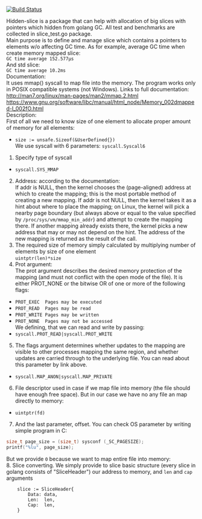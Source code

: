 [![Build Status](https://travis-ci.com/ValeryPiashchynski/hidden-slice.svg?branch=master)](https://travis-ci.com/ValeryPiashchynski/hidden-slice)

Hidden-slice is a package that can help with allocation of big slices with pointers which hidden from golang GC.
All test and benchmarks are collected in slice_test.go package.  
Main purpose is to define and manage slice which contains a pointers to elements w/o affecting GC time.
As for example, average GC time when create memory mapped slice:  
`GC time average 152.577µs`  
And std slice:  
`GC time average 10.2ms`  
Documentation:  
It uses mmap() syscall to map file into the memory. The program works only in POSIX compatible systems (not Windows).
Links to full documentation:  
http://man7.org/linux/man-pages/man2/mmap.2.html  
https://www.gnu.org/software/libc/manual/html_node/Memory_002dmapped-I_002fO.html  
Description:  
First of all we need to know size of one element to allocate proper amount of memory for all elements:  
-  `size := unsafe.Sizeof(&UserDefined{})`  
We use syscall with 6 parameters: `syscall.Syscall6`  
1. Specify type of syscall  
- `syscall.SYS_MMAP`  
2. Address: according to the documentation:  
If addr is NULL, then the kernel chooses the (page-aligned) address at which to create the mapping; this is the most
portable method of creating a new mapping. If addr is not NULL, then the kernel takes it as a hint about where to
place the mapping; on Linux, the kernel will pick a nearby page boundary (but always above or equal to the value
specified by `/proc/sys/vm/mmap_min_addr`) and attempt to create the mapping there.  If another mapping already exists
there, the kernel picks a new address that may or may not depend on the hint. The address of the new mapping is
returned as the result of the call.  
3. The required size of memory simply calculated by multiplying number of elements by size of one element  
    `uintptr(len)*size`  
4. Prot argument:  
The prot argument describes the desired memory protection of the mapping (and must not conflict with the open mode of the file).
It is either PROT_NONE or the bitwise OR of one or more of the following flags:  
- `PROT_EXEC  Pages may be executed`  
- `PROT_READ  Pages may be read`  
- `PROT_WRITE Pages may be written`  
- `PROT_NONE  Pages may not be accessed`  
We defining, that we can read and write by passing:  
- `syscall.PROT_READ|syscall.PROT_WRITE`  
5. The flags argument determines whether updates to the mapping are visible to other processes mapping the same region,
and whether updates are carried through to the underlying file. You can read about this parameter by link above.  
- `syscall.MAP_ANON|syscall.MAP_PRIVATE`  
6. File descriptor used in case if we map file into memory (the file should have enough free space). But in our case we
 have no any file an map directly to memory:  
- `uintptr(fd)`  
7. And the last parameter, offset. You can check OS parameter by writing simple program in C:
```C
size_t page_size = (size_t) sysconf (_SC_PAGESIZE);
printf("%lu", page_size);
```  
But we provide `0` because we want to map entire file into memory:  
8. Slice converting. We simply provide to slice basic structure (every slice in golang consists of "SliceHeader") our
address to memory, and `len` and `cap` arguments  
```golang
	slice := SliceHeader{
		Data: data,
		Len:  len,
		Cap:  len,
	}
```
